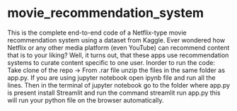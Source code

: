 # movie_recommendation_system
This is the complete end-to-end code of a Netflix-type movie recommendation system using a dataset from Kaggle.
 Ever wondered how Netflix or any other media platform (even YouTube) can recommend content that is to your liking? Well, it turns out, that these apps use recommendation systems to curate content specific to one user.
Inorder to run the code: Take clone of the repo -> From .rar file unzip the files in the same folder as app.py. If you are using jupyter notebook open ipynb file and run all the lines. Then in the terminal of jupyter notebook go to the folder where app.py is present install Streamlit and run the command streamlit run app.py this will run your python file on the browser automatically.

